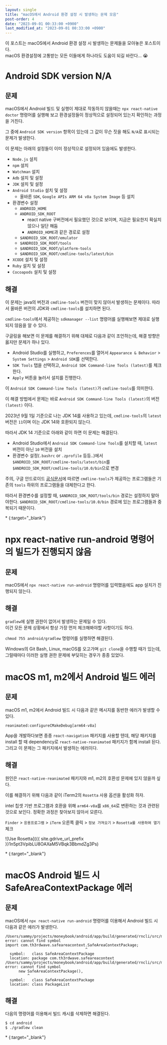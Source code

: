 ```yaml
---
layout: single
title: "macOS에서 Android 환경 설정 시 발생하는 문제 모음"
post-order: 4
date: "2023-09-01 00:33:00 +0900"
last_modified_at: "2023-09-01 00:33:00 +0900"
---
```


이 포스트는 macOS에서 Android 환경 설정 시 발생하는 문제들을 모아놓은 포스트이다.<br/>
macOS 환경설정에 고통받는 모든 이들에게 하나라도 도움이 되길 바란다... 😭

# Android SDK version N/A

## 문제

macOS에서 Android 빌드 및 실행이 제대로 작동하지 않을때는 `npx react-native doctor` 명령어를 실행해 보고
환경설정들이 정상적으로 설정되어 있는지 확인하는 과정을 거친다.

그 중에 `Android SDK version` 항목이 있는데 그 값이 무슨 짓을 해도 `N/A`로 표시되는 문제가 발생한다.

이 문제는 아래의 설정들이 이미 정상적으로 설정되어 있음에도 발생한다.

* `Node.js` 설치
* `npm` 설치
* `Watchman` 설치
* `Adb` 설치 및 설정
* `JDK` 설치 및 설정
* `Android Studio` 설치 및 설정
  * 올바른 `SDK`, `Google APIs ARM 64 v8a System Image` 등 설치
* 환경변수 설정
  * `ANDROID_HOME`
  * `ANDROID_SDK_ROOT`
    * react native 구버전에서 필요했던 것으로 보이며, 지금은 필요한지 확실치 않으나 일단 해둠
    * `ANDROID_HOME`과 같은 경로로 설정
  * `$ANDROID_SDK_ROOT/emulator`
  * `$ANDROID_SDK_ROOT/tools`
  * `$ANDROID_SDK_ROOT/platform-tools`
  * `$ANDROID_SDK_ROOT/cmdline-tools/latest/bin`
* `XCODE` 설치 및 설정
* `Ruby` 설치 및 설정
* `Cocoapods` 설치 및 설정


## 해결

이 문제는 java의 버전과 `cmdline-tools` 버전이 맞지 않아서 발생하는 문제이다.
따라서 올바른 버전의 JDK와 `cmdline-tools`를 설치하면 된다.

`cmdline-tools`에서 제공하는 `sdkmanager --list` 명령어를 실행해보면 제대로 실행되지 않음을 알 수 있다.

구글링을 해보면 이 문제를 해결하기 위해 대체로 다음과 같이 조언하는데, 해결 방향은 옳지만 문제가 하나 있다.

* Android Studio를 실행하고, `Preferences`를 열어서 `Appearance & Behavior` > `System Settings` > `Android SDK`를 선택한다.
* `SDK Tools` 탭을 선택하고, `Android SDK Command-line Tools (latest)`를 체크한다.
* `Apply` 버튼을 눌러서 설치를 진행한다.

이 `Android SDK Command-line Tools (latest)`가 `cmdline-tools`를 의미한다.

이 해결 방법에서 문제는 바로 `Android SDK Command-line Tools (latest)`의 버전 `(latest)` 이다.

2023년 9월 1일 기준으로 나는 JDK 14를 사용하고 있는데,
`cmdline-tools`의 `latest` 버전은 `11`이며 이는 JDK 14와 호환되지 않는다.

따라서 JDK 14 기준으로 아래와 같이 하면 이 문제는 해결된다.

* Android Studio에서 `Android SDK Command-line Tools`를 설치할 때, `latest` 버전이 아닌 `10` 버전을 설치
* 환경변수 설정(`.bashrc` or `.zprofile` 등등..)에서 `$ANDROID_SDK_ROOT/cmdline-tools/latest/bin`를
  `$ANDROID_SDK_ROOT/cmdline-tools/10.0/bin`으로 변경

주의, 구글 안드로이드 [공식문서](https://developer.android.com/studio/command-line?hl=ko#tools-sdk)에 따르면
`cmdline-tools`가 제공하는 프로그램들은 기존의 `tools` 하위의 프로그램들을 대체한다고 한다.<br/>

따라서 환경변수를 설정할 때, `$ANDROID_SDK_ROOT/tools/bin` 경로는 설정하지 말아야한다.
`$ANDROID_SDK_ROOT/cmdline-tools/10.0/bin` 경로에 있는 프로그램들과 중복되기 때문이다.

<div class="md-reference" markdown="1">
* <https://developer.android.com/studio/command-line?hl=ko#tools-sdk>{:target="_blank"}
</div>

# npx react-native run-android 명령어의 빌드가 진행되지 않음

## 문제

macOS에서 `npx react-native run-android` 명령어를 입력했음에도 app 설치가 진행되지 않는다.

## 해결

`gradlew`에 실행 권한이 없어서 발생하는 문제일 수 있다.<br/>
이건 모든 문제 상황에서 항상 가장 먼저 체크해봐야할 사항이기도 하다.

`chmod 755 android/gradlew` 명령어를 실행하면 해결된다.

Windows의 Git Bash, Linux, macOS를 오고가며 `git clone`을 수행할 때가 있는데,
그럴때마다 이러한 실행 권한 문제에 부딪히는 경우가 종종 있었다.

# macOS m1, m2에서 Android 빌드 에러

## 문제

macOS m1, m2에서 Android 빌드 시 다음과 같은 메시지를 동반한 에러가 발생할 수 있다.

```
reanimated:configureCMakeDebug[arm64-v8a]
```

App을 개발하다보면 종종 `react-navigation` 패키지를 사용할 텐데,
해당 패키지를 install 할 때 dependency로 `react-native-reanimated` 패키지가 함께 install 된다.
그리고 이 문제는 그 패키지에서 발생하는 에러이다.

## 해결

원인은 `react-native-reanimated` 패키지와 m1, m2의 호환성 문제에 있지 않을까 싶다.

이를 해결하기 위해 다음과 같이 iTerm2의 `Rosetta` 사용 옵션을 활성화 하자.

intel 칩셋 기반 프로그램과 호환을 위해 `arm64-v8a`를 `x86_64`로 변환하는 것과 관련된 것으로 보인다.
정확한 과정은 찾아보지 않아서 모른다.

`Finder` > `응용프로그램` > `iTerm` 오른쪽 클릭 > `정보 가져오기` > `Rosetta를 사용하여 열기` 체크

![Use Rosetta]({{ site.gdrive_url_prefix }}1n5pt3VpibLU8OAXaM5VBqk3BbmdZg3Ps)


<div class="md-reference" markdown="1">
* <https://velog.io/@taese0ng/M1-%EB%A7%A5%EC%97%90%EC%84%9C-React-Native-%EC%84%B8%ED%8C%85%ED%95%98%EA%B8%B0>{:target="_blank"}
</div>

# macOS Android 빌드 시 SafeAreaContextPackage 에러

## 문제

macOS에서 `npx react-native run-android` 명령어를 이용해서 Android 빌드 시 다음과 같은 에러가 발생한다.

```
/Users/sammy/projects/moneybook/android/app/build/generated/rncli/src/main/java/com/facebook/react/PackageList.java:21: error: cannot find symbol
import com.th3rdwave.safeareacontext.SafeAreaContextPackage;
                                    ^
  symbol:   class SafeAreaContextPackage
  location: package com.th3rdwave.safeareacontext
/Users/sammy/projects/moneybook/android/app/build/generated/rncli/src/main/java/com/facebook/react/PackageList.java:72: error: cannot find symbol
      new SafeAreaContextPackage(),
          ^
  symbol:   class SafeAreaContextPackage
  location: class PackageList
```

## 해결

다음의 명령어를 이용해서 빌드 캐시를 삭제하면 해결된다.

```bash
$ cd android
$ ./gradlew clean
```

<div class="md-reference" markdown="1">
* <https://github.com/th3rdwave/react-native-safe-area-context/issues/419>{:target="_blank"}
</div>
